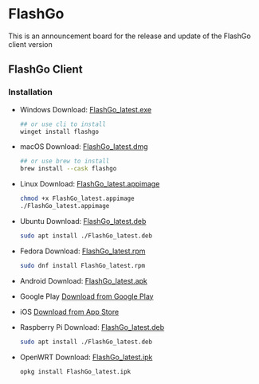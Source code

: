 # FlashGo

This is an announcement board for the release and update of the FlashGo client version

## FlashGo Client

### Installation

- Windows
  Download: [FlashGo_latest.exe](https://pkgs.flashgo.net/client/FlashGo_latest.exe)
  ```powershell
  ## or use cli to install
  winget install flashgo
  ```

- macOS
  Download: [FlashGo_latest.dmg](https://pkgs.flashgo.net/client/FlashGo_latest.dmg)
  ```bash
  ## or use brew to install
  brew install --cask flashgo
  ```

- Linux
  Download: [FlashGo_latest.appimage](https://pkgs.flashgo.net/client/FlashGo_latest.appimage)
  ```bash
  chmod +x FlashGo_latest.appimage
  ./FlashGo_latest.appimage
  ```

- Ubuntu
  Download: [FlashGo_latest.deb](https://pkgs.flashgo.net/client/FlashGo_latest.deb)
  ```bash
  sudo apt install ./FlashGo_latest.deb
  ```

- Fedora
  Download: [FlashGo_latest.rpm](https://pkgs.flashgo.net/client/FlashGo_latest.rpm)
  ```bash
  sudo dnf install FlashGo_latest.rpm
  ```

- Android
  Download: [FlashGo_latest.apk](https://pkgs.flashgo.net/client/FlashGo_latest.apk)

- Google Play
  [Download from Google Play](https://play.google.com/store/apps/details?id=app.flashgo.net)

- iOS
  [Download from App Store](https://apps.apple.com/us/app/flashgo/id1581440137000)

- Raspberry Pi
  Download: [FlashGo_latest.deb](https://pkgs.flashgo.net/client/FlashGo_latest.deb)
  ```bash
  sudo apt install ./FlashGo_latest.deb
  ```

- OpenWRT
  Download: [FlashGo_latest.ipk](https://pkgs.flashgo.net/client/FlashGo_latest.ipk)
  ```bash
  opkg install FlashGo_latest.ipk
  ```
